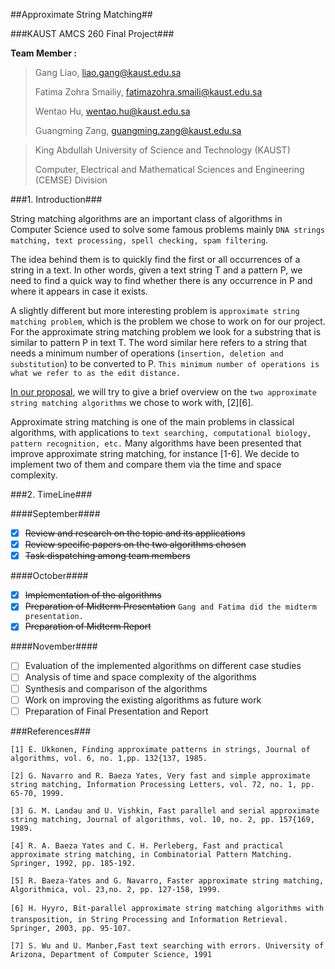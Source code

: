 ##Approximate String Matching##

###KAUST AMCS 260 Final Project###

**Team Member :** 

>Gang Liao, liao.gang@kaust.edu.sa
>
>Fatima Zohra Smailiy, fatimazohra.smaili@kaust.edu.sa
>
>Wentao Hu, wentao.hu@kaust.edu.sa
>
>Guangming Zang, guangming.zang@kaust.edu.sa

>King Abdullah University of Science and Technology (KAUST)
>
>Computer, Electrical and Mathematical Sciences and Engineering (CEMSE) Division

###1. Introduction###

String matching algorithms are an important class of algorithms in Computer Science used to solve some famous problems mainly `DNA strings matching, text processing, spell checking, spam filtering`. 

The idea behind them is to quickly find the first or all occurrences of a string in a text. In other words, given a text string T and a pattern P, we need to find a quick way to find whether there is any occurrence in P and where it appears in case it exists. 

A slightly different but more interesting problem is `approximate string matching problem`, which is the problem we chose to work on for our project. For the approximate string matching problem we look for a substring that is similar to pattern P in text T. The word similar here refers to a string that needs a minimum number of operations (`insertion, deletion and substitution`) to be converted to P. `This minimum number of operations is what we refer to as the edit distance.` 

[In our proposal](https://drive.google.com/file/d/0B2t5vXTh12G3TWl4NXRKQUFfT3M/view?usp=sharing), we will try to give a brief overview on the `two approximate string matching algorithms` we chose to work with, [2][6].

Approximate string matching is one of the main problems in classical algorithms, with applications to `text searching, computational biology, pattern recognition, etc.` Many algorithms have been presented that improve approximate string matching, for instance [1-6]. We decide to implement two of them and compare them via the time and space complexity.

###2. TimeLine###

####September####
- [x] ~~Review and research on the topic and its applications~~
- [x] ~~Review specific papers on the two algorithms chosen~~
- [x] ~~Task dispatching among team members~~

####October####
- [x] ~~Implementation of the algorithms~~
- [x] ~~Preparation of Midterm Presentation~~  `Gang and Fatima did the midterm presentation.`
- [x] ~~Preparation of Midterm Report~~ 

####November####
- [ ] Evaluation of the implemented algorithms on different case studies
- [ ] Analysis of time and space complexity of the algorithms
- [ ] Synthesis and comparison of the algorithms
- [ ] Work on improving the existing algorithms as future work
- [ ] Preparation of Final Presentation and Report

###References###

```
[1] E. Ukkonen, Finding approximate patterns in strings, Journal of algorithms, vol. 6, no. 1,pp. 132{137, 1985.

[2] G. Navarro and R. Baeza Yates, Very fast and simple approximate string matching, Information Processing Letters, vol. 72, no. 1, pp. 65-70, 1999.

[3] G. M. Landau and U. Vishkin, Fast parallel and serial approximate string matching, Journal of algorithms, vol. 10, no. 2, pp. 157{169, 1989.

[4] R. A. Baeza Yates and C. H. Perleberg, Fast and practical approximate string matching, in Combinatorial Pattern Matching. Springer, 1992, pp. 185-192.

[5] R. Baeza-Yates and G. Navarro, Faster approximate string matching, Algorithmica, vol. 23,no. 2, pp. 127-158, 1999.

[6] H. Hyyro, Bit-parallel approximate string matching algorithms with transposition, in String Processing and Information Retrieval. Springer, 2003, pp. 95-107.

[7] S. Wu and U. Manber,Fast text searching with errors. University of Arizona, Department of Computer Science, 1991
```
